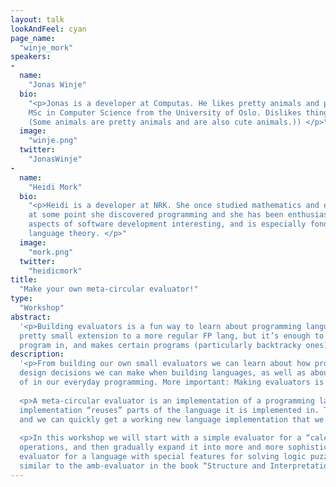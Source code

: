 ```yaml
---
layout: talk
lookAndFeel: cyan
page_name:
  "winje_mork"
speakers:
-
  name:
    "Jonas Winje"
  bio:
    "<p>Jonas is a developer at Computas. He likes pretty animals and programming languages, and has an 
    MSc in Computer Science from the University of Oslo. Dislikes things. (Also likes cute animals. 
    (Some animals are pretty animals and are also cute animals.)) </p>"
  image:
    "winje.png"
  twitter:
    "JonasWinje"
-
  name:
    "Heidi Mork"
  bio:
    "<p>Heidi is a developer at NRK. She once studied mathematics and ended up with a PhD in algebraic geometry. But 
    at some point she discovered programming and she has been enthusiastic about it ever since. Heidi finds most 
    aspects of software development interesting, and is especially fond of functional programming and programming 
    language theory. </p>"
  image:
    "mork.png"
  twitter:
    "heidicmork"
title:
  "Make your own meta-circular evaluator!"
type:
  "Workshop"
abstract:
  '<p>Building evaluators is a fun way to learn about programming languages. “Amb” is cool because it’s a 
  pretty small extension to a more regular FP lang, but it’s enough to make it feel like proper different to 
  program in, and makes certain programs (particularly backtracky ones) really easy to write. </p>'
description:
  '<p>From building our own small evaluators we can learn about how programming languages are made and what kind of 
  design decisions we can make when building languages, as well as about ideas and techniques that we can make use 
  of in our everyday programming. More important: Making evaluators is lots of fun! </p>
     
  <p>A meta-circular evaluator is an implementation of a programming language in an existing language, where the 
  implementation “reuses” parts of the language it is implemented in. This lets us skip a lot of tedious plumbing, 
  and we can quickly get a working new language implementation that we can play and experiment with.</p>
      
  <p>In this workshop we will start with a simple evaluator for a “calculator-language” with basic arithmetic 
  operations, and then gradually expand it into more and more sophisticated evaluators. We will end up with an 
  evaluator for a language with special features for solving logic puzzles and constraint satisfaction problems, 
  similar to the amb-evaluator in the book “Structure and Interpretation of Computer Programs.”</p>'
---
```

